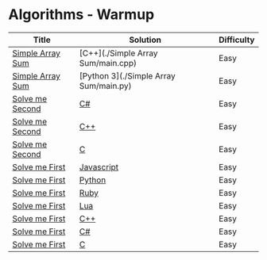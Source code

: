 # Algorithms - Warmup

| Title | Solution | Difficulty |
| ----- | -------- | ---------- |
| [Simple Array Sum](https://www.hackerrank.com/challenges/simple-array-sum) | [C++](./Simple Array Sum/main.cpp) | Easy |
| [Simple Array Sum](https://www.hackerrank.com/challenges/simple-array-sum) | [Python 3](./Simple Array Sum/main.py) | Easy |
| [Solve me Second](https://www.hackerrank.com/challenges/solve-me-second) | [C#](./Solve%20Me%20Second/main.cs) | Easy |
| [Solve me Second](https://www.hackerrank.com/challenges/solve-me-second) | [C++](./Solve%20Me%20Second/main.cpp) | Easy |
| [Solve me Second](https://www.hackerrank.com/challenges/solve-me-second) | [C](./Solve%20Me%20Second/main.c) | Easy |
| [Solve me First](https://www.hackerrank.com/challenges/solve-me-first) | [Javascript](./Solve%20Me%20First/main.js) | Easy |
| [Solve me First](https://www.hackerrank.com/challenges/solve-me-first) | [Python](./Solve%20Me%20First/main.py) | Easy |
| [Solve me First](https://www.hackerrank.com/challenges/solve-me-first) | [Ruby](./Solve%20Me%20First/main.rb) | Easy |
| [Solve me First](https://www.hackerrank.com/challenges/solve-me-first) | [Lua](./Solve%20Me%20First/main.lua) | Easy |
| [Solve me First](https://www.hackerrank.com/challenges/solve-me-first) | [C++](./Solve%20Me%20First/main.cpp) | Easy |
| [Solve me First](https://www.hackerrank.com/challenges/solve-me-first) | [C#](./Solve%20Me%20First/main.cs) | Easy |
| [Solve me First](https://www.hackerrank.com/challenges/solve-me-first) | [C](./Solve%20Me%20First/main.c) | Easy |
